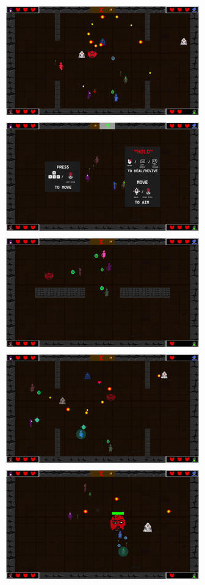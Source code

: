 &nbsp;
![Image 1](https://github.com/durgasandeepn/GameEngine_2D/blob/main/images/A%20(1).png)
&nbsp;
![Image 2](https://github.com/durgasandeepn/GameEngine_2D/blob/main/images/A%20(2).png)
&nbsp;
![Image 3](https://github.com/durgasandeepn/GameEngine_2D/blob/main/images/A%20(3).png)
&nbsp;
![Image 4](https://github.com/durgasandeepn/GameEngine_2D/blob/main/images/A%20(4).png)
&nbsp;
![Image 5](https://github.com/durgasandeepn/GameEngine_2D/blob/main/images/A%20(5).png)
